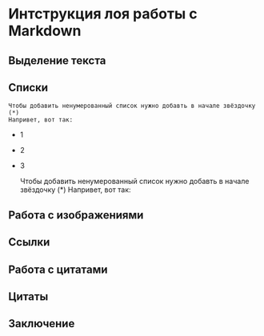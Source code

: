 # Интструкция лоя работы с Markdown

## Выделение текста

## Списки

    Чтобы добавить ненумерованный список нужно добавть в начале звёздочку (*)
    Напривет, вот так:

- 1
- 2
- 3

  Чтобы добавить ненумерованный список нужно добавть в начале звёздочку (\*)
  Напривет, вот так:

## Работа с изображениями

## Ссылки

## Работа с цитатами

## Цитаты

## Заключение
